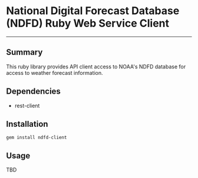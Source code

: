 # National Digital Forecast Database (NDFD) Ruby Web Service Client
--------------------------------------------------------------------------------

## Summary

This ruby library provides API client access to NOAA's NDFD database
for access to weather forecast information.

## Dependencies

  * rest-client

## Installation

    gem install ndfd-client

## Usage

TBD
